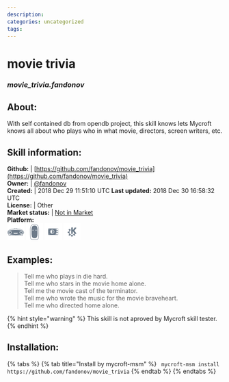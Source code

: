 ```yaml
--- 
description: 
categories: uncategorized   
tags:   
---
```


# movie trivia  
### _movie_trivia.fandonov_  
## About:  
With self contained db from opendb project, this skill knows lets Mycroft knows all about who plays who in what movie, directors, screen writers, etc.

## Skill information:  
**Github:** | [https://github.com/fandonov/movie_trivia](https://github.com/fandonov/movie_trivia)  
**Owner:** | [@fandonov](https://github.com/fandonov)  
**Created:** | 2018 Dec 29 11:51:10 UTC  **Last updated:** 2018 Dec 30 16:58:32 UTC  
**License:** | Other  
**Market status:** | [Not in Market](https://market.mycroft.ai/skill/)  
**Platform:**  
 ![](../.gitbook/assets/mark-1-icon.png)  ![](../.gitbook/assets/mark-2-icon.png)  ![](../.gitbook/assets/picroft-icon.png)  ![](../.gitbook/assets/kde.png)   
## Examples:  
> Tell me who plays in die hard.  
> Tell me who stars in the movie home alone.  
> Tell me the movie cast of the terminator.  
> Tell me who wrote the music for the movie braveheart.  
> Tell me who directed home alone.  
  
{% hint style="warning" %}
This skill is not aproved by Mycroft skill tester.
{% endhint %}
    
## Installation:  
{% tabs %}
{% tab title="Install by mycroft-msm" %}
``` mycroft-msm install https://github.com/fandonov/movie_trivia```
{% endtab %}
  {% endtabs %}
  